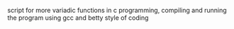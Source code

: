  script for more variadic functions in c programming, compiling and running the program using gcc and betty style of coding
